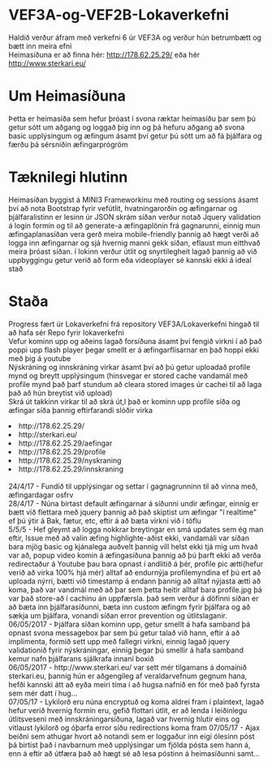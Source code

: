 # VEF3A-og-VEF2B-Lokaverkefni

Haldið verður áfram með verkefni 6 úr VEF3A og verður hún betrumbætt og bætt inn meira efni <br>
Heimasíðuna er að finna hér: http://178.62.25.29/ eða hér http://www.sterkari.eu/

# Um Heimasíðuna

Þetta er heimasíða sem hefur þróast í svona ræktar heimasíðu þar sem þú getur sótt um aðgang og loggað þig inn og þá hefuru aðgang að svona basic upplýsingum og æfingum ásamt því getur þú sótt um að fá þjálfara og færðu þá sérsniðin æfingarprógröm

# Tæknilegi hlutinn

Heimasíðan byggist á MINI3 Frameworkinu með routing og sessions ásamt því að nota Bootstrap fyrir vefútlit, hvatningarorðin og æfingarnar og þjálfaralistinn er lesinn úr JSON skrám síðan verður notað Jquery validation á login formin og til að generate-a æfingaplönin frá gagnarunni, einnig mun æfingaplanasíðan vera gerð meira mobile-friendly þannig að hægt verði að logga inn æfingarnar og sjá hvernig manni gekk síðan, eflaust mun eitthvað meira þróast síðan. í lokinn verður útlit og snyrtilegheit lagað þannig að við uppbyggingu getur verið að form eða videoplayer sé kannski ekki á ideal stað

# Staða

Progress fært úr Lokaverkefni frá repository VEF3A/Lokaverkefni hingað til að hafa sér Repo fyrir lokaverkefni <br>
Vefur kominn upp og aðeins lagað forsíðuna ásamt því fengið virkni í að það poppi upp flash player þegar smellt er á æfingarflísarnar en það hoppi ekki með þig á youtube <br>
Nýskráning og innskráning virkar ásamt því að þú getur uploadað profile mynd og breytt upplýsingum (hinsvegar er stored cache vandamál með profile mynd það þarf stundum að cleara stored images úr cachei til að laga það að hún breytist við upload)<br>
Skrá út takkinn virkar til að skrá út,l það er kominn upp profile síða og æfingar síða þannig eftirfarandi slóðir virka<br>
<li>http://178.62.25.29/</li>
<li>http://sterkari.eu/</li>
<li>http://178.62.25.29/aefingar</li>
<li>http://178.62.25.29/profile</li>
<li>http://178.62.25.29/nyskraning</li>
<li>http://178.62.25.29/innskraning</li>
<br> 24/4/17 - Fundið til upplýsingar og settar í gagnagrunninn til að vinna með, æfingardagar osfrv <br>
28/4/17 - Núna birtast default æfingarnar á síðunni undir æfingar, einnig er bætt við flettara með jquery þannig að það skiptist um æfingar "í realtime" ef þú ýtir á Bak, fætur, etc, eftir á að bæta virkni við í töflu<br>
5/5/5 - Hef gleymt að logga nokkrar breytingar en smá updates sem ég man eftir, Issue með að valin æfing highlighte-aðist ekki, vandamáli var síðan bara mjög basic og kjánalega auðvelt þannig vill helst ekki tjá mig um hvað var að, popup video komin á æfingasíðuna þannig að þú þarft ekki að verða redirectaður á Youtube þau bara opnast í andlitið á þér, profile pic ætti(hefur verið að virka 100% hjá mér) alltaf að endurnýja profilemyndina ef þú ert að uploada nýrri, bætti við timestamp á endann þannig að alltaf nýjasta ætti að koma, það var vandmál með að þar sem þetta heitir alltaf bara profile.jpg þá var það store-að í cachinu án uppfærsla. það sem verður á döfinni síðan er að bæta inn þjálfarasíðunni, bæta inn custom æfingm fyrir þjálfara og að sækja um þjálfara, vonandi síðan error prevention og útlitslaganir.<br>
06/05/2017 - Þjálfara síðan kominn upp, getur smellt á hafa samband þá opnast svona messagebox þar sem þú getur talað við hann, eftir á að implimenta, formið sett upp með fallegri virkni, einnig lagað jquery validationið fyrir nýskráningar, einnig þegar þú smellir á hafa samband kemur nafn þjálfarans sjálkrafa innaní boxið <br>
06/05/2017 - http://www.sterkari.eu/ var sett mér tilgamans á domainið sterkari.eu, þannig hún er aðgengileg af veraldarvefnum gegnum hana, hefði kannski átt að eyða meiri tíma í að hugsa nafnið en fór með það fyrsta sem mér datt í hug... <br>
07/05/17 - Lykilorð eru núna encryptuð og koma aldrei fram í plaintext, lagað hefur verið hvernig formin eru, gefið flottari útlit, er að lenda í leiðinlegu útlitsveseni með innskráningarsíðuna, lagað var hvernig hlutir eins og vitlaust lykilorð og óþarfa error síðu redirections koma fram
07/05/17 - Ajax beiðni sem athugar hvort að notandi sem er loggaður inn eigi ólesinn póst þá birtist það í navbarnum með upplýsingar um fjölda pósta sem hann á, enn á eftir að útfæra það að hægt sé að lesa póstinn á heimasíðunni samt...
